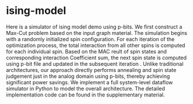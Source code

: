 # ising-model
Here is a simulator of ising model demo using p-bits.
We first construct a Max-Cut problem based on the input graph material. The simulation begins with a randomly initialized spin configuration. For each iteration of the optimization process, the total interaction from all other spins is computed for each individual spin. Based on the MAC reult of spin states and corresponding interaction Coefficient sum, the next spin state is computed using p-bit file and updated in the subsequent iteration . Unlike traditional architectures, our approach directly performs annealing and spin state judgement just in the analog domain using p-bits, thereby achieving significant power savings. We implement a full system-level dataflow simulator in Python to model the overall architecture. The detailed implementation code can be found in the supplementary material.
